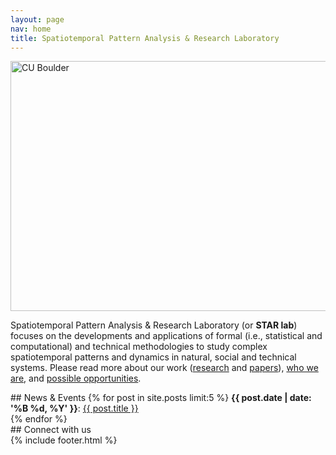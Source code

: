 ```yaml
---
layout: page
nav: home
title: Spatiotemporal Pattern Analysis & Research Laboratory
---
```


<div class="row">

<div class="col-xs-12 col-col-md-12" markdown="1">

<img class="img-responsive" src="{{site.url}}/resources/showroom/CUB.jpg" width="1600"
height="400" title="CU Boulder"> 

</div>

<div class="col-xs-12 col-md-12 lead" markdown="1">

Spatiotemporal Pattern Analysis & Research Laboratory (or **STAR lab**)
focuses on the developments and applications of formal (i.e., statistical
and computational) and technical methodologies to study complex
spatiotemporal patterns and dynamics in natural, social and technical
systems. Please read more about our work ([research](research) and
[papers](papers)), [who we are](people), and [possible
opportunities](opportunities).  

</div>

</div>

<div class="row">
<div class="col-md-8" markdown="1">
## News & Events
 {% for post in site.posts limit:5 %}
  <b>{{ post.date | date: '%B %d, %Y' }}</b>: <a href="{{site.url}}{{post.url}}">{{ post.title }}</a><br />
  {% endfor %}
</div>

<div class="col-md-4 " markdown="1">
## Connect with us 
<div class="connect">
{% include footer.html %}
</div>

</div>

</div>



<!-- image carousel test -->
<!--
<div class="row">
<div class="col-md-2"> </div>
<div class="col-md-5">
 <div class="showroom">
<div> <img class="img-responsive" src="{{site.url}}/resources/showroom/twitter.png"
width="600" height="400"> </div>
<div><img class="img-responsive" src="{{site.url}}/resources/showroom/trees.png"
width="600" height="400"></div>
<div><img class="img-responsive" src="{{site.url}}/resources/showroom/geography.png"
width="600" height="400"></div>
  </div>
</div>
<div class="col-md-2"></div>
</div>
<script type="text/javascript">
$(document).ready(function(){
  $('.showroom').slick({
        dots: true,
	autoplay:true,
	speed:500
  });
});
</script>
-->

<!--
<div class="pure-u-1-2 graphlet d3"></div>
<script src="/resources/js/index-graph.js"></script>
-->

